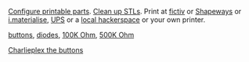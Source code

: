 [Configure printable parts](http://openjscad.org/#https://raw.githubusercontent.com/benshayden/github/master/shoe/shoe.jscad). [Clean up STLs](https://netfabb.azurewebsites.net/). Print at [fictiv](https://www.fictiv.com/) or [Shapeways](http://www.shapeways.com/) or [i.materialise](http://i.materialise.com/), [UPS](http://www.theupsstore.com/small-business-solutions/Pages/3d-printing-locations.aspx) or a [local hackerspace](http://hackerspaces.org/wiki/List_of_Hacker_Spaces) or your own printer.

[buttons](http://www.digikey.com/product-detail/en/EVQ-QJJ05Q/P8029SCT-ND/165317), [diodes](http://www.digikey.com/product-detail/en/1N914BTR/1N914BCT-ND/458919), [100K Ohm](http://www.digikey.com/product-detail/en/CFM12JT100K/S100KHCT-ND/2617545), [500K Ohm](http://www.digikey.com/product-detail/en/CFM12JT510K/S510KHCT-ND/2617424)

[Charlieplex the buttons](https://cdn.rawgit.com/benshayden/github/fa1d9b66a3ab6c28a09d01b76f260b5df45dfd6d/shoe/circuit.svg)
